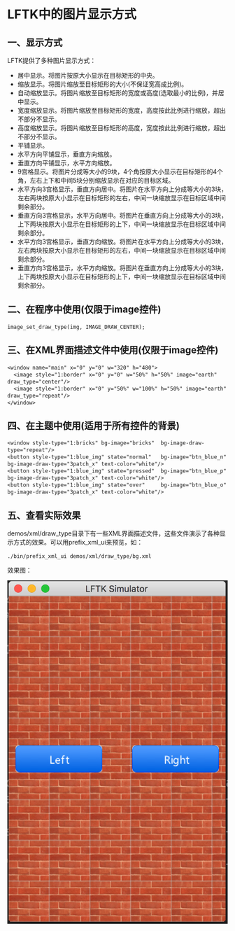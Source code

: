 # LFTK中的图片显示方式

## 一、显示方式

LFTK提供了多种图片显示方式：

* 居中显示。将图片按原大小显示在目标矩形的中央。
* 缩放显示。将图片缩放至目标矩形的大小(不保证宽高成比例)。
* 自动缩放显示。将图片缩放至目标矩形的宽度或高度(选取最小的比例)，并居中显示。
* 宽度缩放显示。将图片缩放至目标矩形的宽度，高度按此比例进行缩放，超出不部分不显示。
* 高度缩放显示。将图片缩放至目标矩形的高度，宽度按此比例进行缩放，超出不部分不显示。
* 平铺显示。
* 水平方向平铺显示，垂直方向缩放。
* 垂直方向平铺显示，水平方向缩放。
* 9宫格显示。将图片分成等大小的9块，4个角按原大小显示在目标矩形的4个角，左右上下和中间5块分别缩放显示在对应的目标区域。
* 水平方向3宫格显示，垂直方向居中。将图片在水平方向上分成等大小的3块，左右两块按原大小显示在目标矩形的左右，中间一块缩放显示在目标区域中间剩余部分。
* 垂直方向3宫格显示，水平方向居中。将图片在垂直方向上分成等大小的3块，上下两块按原大小显示在目标矩形的上下，中间一块缩放显示在目标区域中间剩余部分。
* 水平方向3宫格显示，垂直方向缩放。将图片在水平方向上分成等大小的3块，左右两块按原大小显示在目标矩形的左右，中间一块缩放显示在目标区域中间剩余部分。
* 垂直方向3宫格显示，水平方向缩放。将图片在垂直方向上分成等大小的3块，上下两块按原大小显示在目标矩形的上下，中间一块缩放显示在目标区域中间剩余部分。

## 二、在程序中使用(仅限于image控件)

```
image_set_draw_type(img, IMAGE_DRAW_CENTER);
```

## 三、在XML界面描述文件中使用(仅限于image控件)

```
<window name="main" x="0" y="0" w="320" h="480">
  <image style="1:border" x="0" y="0" w="50%" h="50%" image="earth" draw_type="center"/>
  <image style="1:border" x="0" y="50%" w="100%" h="50%" image="earth" draw_type="repeat"/>
</window>
```

## 四、在主题中使用(适用于所有控件的背景)

```
<window style-type="1:bricks" bg-image="bricks"  bg-image-draw-type="repeat"/>
<button style-type="1:blue_img" state="normal"   bg-image="btn_blue_n" bg-image-draw-type="3patch_x" text-color="white"/>
<button style-type="1:blue_img" state="pressed"  bg-image="btn_blue_p" bg-image-draw-type="3patch_x" text-color="white"/>
<button style-type="1:blue_img" state="over"     bg-image="btn_blue_o" bg-image-draw-type="3patch_x" text-color="white"/>
```

## 五、查看实际效果

demos/xml/draw_type目录下有一些XML界面描述文件，这些文件演示了各种显示方式的效果。可以用prefix\_xml\_ui来预览，如：

```
./bin/prefix_xml_ui demos/xml/draw_type/bg.xml
```
效果图：

![](images/repeat_3patch_x.png)
